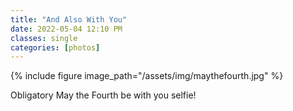 ```yaml
---
title: "And Also With You"
date: 2022-05-04 12:10 PM
classes: single
categories: [photos]
---
```

{% include figure image_path="/assets/img/maythefourth.jpg" %}

Obligatory May the Fourth be with you selfie!
